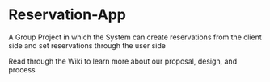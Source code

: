 # Reservation-App
A Group Project in which the System can create reservations from the client side and set reservations through the user side

Read through the Wiki to learn more about our proposal, design, and process
